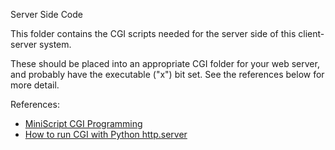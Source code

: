 Server Side Code

This folder contains the CGI scripts needed for the server side of this client-server system.

These should be placed into an appropriate CGI folder for your web server, and probably have the executable ("x") bit set.  See the references below for more detail.


References:
* [MiniScript CGI Programming](https://luminaryapps.com/blog/miniscript-cgi/)
* [How to run CGI with Python http.server](https://stackoverflow.com/questions/30516414/how-to-run-cgi-hello-world-with-python-http-server/30516779)
